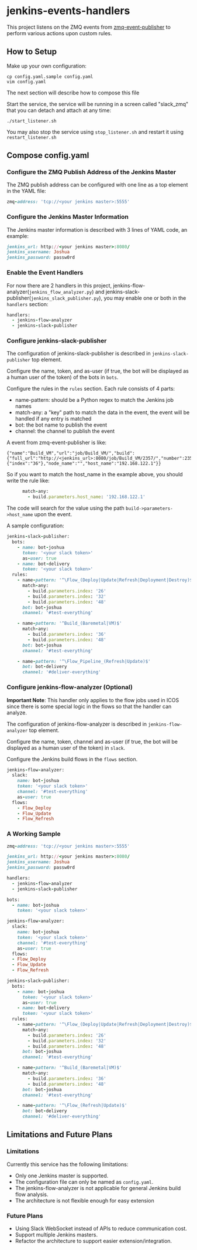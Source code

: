 # jenkins-events-handlers

This project listens on the ZMQ events from [zmq-event-publisher](https://git.openstack.org/cgit/openstack-infra/zmq-event-publisher) to perform various actions upon custom rules.

## How to Setup

<TODO>

Make up your own configuration:

```
cp config.yaml.sample config.yaml
vim config.yaml
```

The next section will describe how to compose this file

Start the service, the service will be running in a screen called "slack_zmq" that you can detach and attach at any time:

```
./start_listener.sh
```

You may also stop the service using `stop_listener.sh` and restart it using `restart_listener.sh`

## Compose config.yaml

### Configure the ZMQ Publish Address of the Jenkins Master

The ZMQ publish address can be configured with one line as a top element in the YAML file:

```ruby
zmq-address: 'tcp://<your jenkins master>:5555'
```

### Configure the Jenkins Master Information

The Jenkins master information is described with 3 lines of YAML code, an example:

```ruby
jenkins_url: http://<your jenkins master>:8080/
jenkins_username: Joshua
jenkins_password: passw0rd
```

### Enable the Event Handlers

For now there are 2 handlers in this project, jenkins-flow-analyzer(`jenkins_flow_analyzer.py`) and jenkins-slack-publisher(`jenkins_slack_publisher.py`), you may enable one or both in the `handlers` section:

```ruby
handlers:
  - jenkins-flow-analyzer
  - jenkins-slack-publisher
```

### Configure jenkins-slack-publisher

The configuration of jenkins-slack-publisher is described in `jenkins-slack-publisher` top element.

Configure the name, token, and as-user (if true, the bot will be displayed as a human user of the token) of the bots in `bots`.

Configure the rules in the `rules` section. Each rule consists of 4 parts:

* name-pattern: should be a Python regex to match the Jenkins job names
* match-any: a "key" path to match the data in the event, the event will be handled if any entry is matched
* bot: the bot name to publish the event
* channel: the channel to publish the event

A event from zmq-event-publisher is like:

```
{"name":"Build_VM","url":"job/Build_VM/","build":{"full_url":"http://<jenkins_url>:8080/job/Build_VM/2357/","number":2357,"phase":"FINISHED","status":"FAILURE","url":"job/Build_VM/2357/","parameters":{"index":"36"},"node_name":"","host_name":"192.168.122.1"}}
```

So if you want to match the host_name in the example above, you should write the rule like:

```ruby
      match-any:
        - build.parameters.host_name: '192.168.122.1'
```

The code will search for the value using the path `build->parameters->host_name` upon the event.

A sample configuration:

```ruby
jenkins-slack-publisher:
  bots:
    - name: bot-joshua
      token: '<your slack token>'
      as-user: true
    - name: bot-delivery
      token: '<your slack token>'
  rules:
    - name-pattern: '^\Flow_(Deploy|Update|Refresh|Deployment|Destroy)$'
      match-any:
        - build.parameters.index: '26'
        - build.parameters.index: '32'
        - build.parameters.index: '48'
      bot: bot-joshua
      channel: '#test-everything'

    - name-pattern: '^Build_(Baremetal|VM)$'
      match-any:
        - build.parameters.index: '36'
        - build.parameters.index: '48'
      bot: bot-joshua
      channel: '#test-everything'

    - name-pattern: '^\Flow_Pipeline_(Refresh|Update)$'
      bot: bot-delivery
      channel: '#deliver-everything'
```

### Configure jenkins-flow-analyzer (Optional)

__Important Note__: This handler only applies to the flow jobs used in ICOS since there is some special logic in the flows so that the handler can analyze.

The configuration of jenkins-flow-analyzer is described in `jenkins-flow-analyzer` top element.

Configure the name, token, channel and as-user (if true, the bot will be displayed as a human user of the token) in `slack`.

Configure the Jenkins build flows in the `flows` section.

```ruby
jenkins-flow-analyzer:
  slack:
    name: bot-joshua
    token: '<your slack token>'
    channel: '#test-everything'
    as-user: true
  flows:
    - Flow_Deploy
    - Flow_Update
    - Flow_Refresh
```

### A Working Sample

```ruby
zmq-address: 'tcp://<your jenkins master>:5555'

jenkins_url: http://<your jenkins master>:8080/
jenkins_username: Joshua
jenkins_password: passw0rd

handlers:
  - jenkins-flow-analyzer
  - jenkins-slack-publisher

bots:
  - name: bot-joshua
    token: '<your slack token>'

jenkins-flow-analyzer:
  slack:
    name: bot-joshua
    token: '<your slack token>'
    channel: '#test-everything'
    as-user: true
  flows:
  - Flow_Deploy
  - Flow_Update
  - Flow_Refresh

jenkins-slack-publisher:
  bots:
    - name: bot-joshua
      token: '<your slack token>'
      as-user: true
    - name: bot-delivery
      token: '<your slack token>'
  rules:
    - name-pattern: '^\Flow_(Deploy|Update|Refresh|Deployment|Destroy)$'
      match-any:
        - build.parameters.index: '26'
        - build.parameters.index: '32'
        - build.parameters.index: '48'
      bot: bot-joshua
      channel: '#test-everything'

    - name-pattern: '^Build_(Baremetal|VM)$'
      match-any:
        - build.parameters.index: '36'
        - build.parameters.index: '48'
      bot: bot-joshua
      channel: '#test-everything'

    - name-pattern: '^\Flow_(Refresh|Update)$'
      bot: bot-delivery
      channel: '#deliver-everything'
```

## Limitations and Future Plans

### Limitations

Currently this service has the following limitations:

* Only one Jenkins master is supported.
* The configuration file can only be named as `config.yaml`.
* The jenkins-flow-analyzer is not applicable for general Jenkins build flow analysis.
* The architecture is not flexible enough for easy extension

### Future Plans

* Using Slack WebSocket instead of APIs to reduce communication cost.
* Support multiple Jenkins masters.
* Refactor the architecture to support easier extension/integration.

